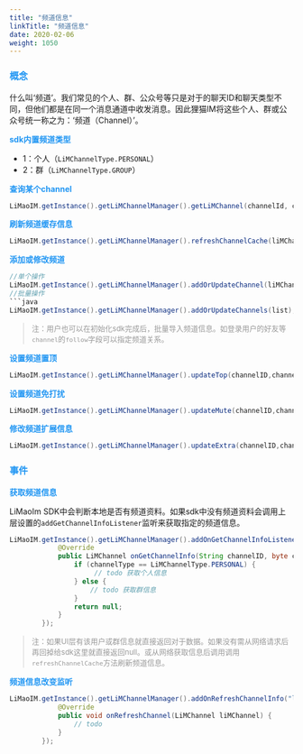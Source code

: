 ```yaml
---
title: "频道信息"
linkTitle: "频道信息"
date: 2020-02-06
weight: 1050
---
```


### <font color='#2196F3'>概念</font>
什么叫‘频道’。我们常见的个人、群、公众号等只是对于的聊天ID和聊天类型不同，但他们都是在同一个消息通道中收发消息。因此狸猫IM将这些个人、群或公众号统一称之为：‘频道（Channel）’。

**<font color='#2196F3'>sdk内置频道类型</font>**
* 1：个人（`LiMChannelType.PERSONAL`）
* 2：群（`LiMChannelType.GROUP`）

**<font color='#2196F3'>查询某个channel</font>**
```java
LiMaoIM.getInstance().getLiMChannelManager().getLiMChannel(channelId, channelType);
```
**<font color='#2196F3'>刷新频道缓存信息</font>**
```java
LiMaoIM.getInstance().getLiMChannelManager().refreshChannelCache(liMChannel);
```

**<font color='#2196F3'>添加或修改频道</font>**
```java
//单个操作
LiMaoIM.getInstance().getLiMChannelManager().addOrUpdateChannel(liMChannel);
//批量操作
```java
LiMaoIM.getInstance().getLiMChannelManager().addOrUpdateChannels(list);
```
><font color='#999' size=2>注：用户也可以在初始化sdk完成后，批量导入频道信息。如登录用户的好友等`channel`的`follow`字段可以指定频道关系。</font>

**<font color='#2196F3'>设置频道置顶</font>**
```java
LiMaoIM.getInstance().getLiMChannelManager().updateTop(channelID,channelType, isTop);
```
**<font color='#2196F3'>设置频道免打扰</font>**
```java
LiMaoIM.getInstance().getLiMChannelManager().updateMute(channelID,channelType, isMute);
```
**<font color='#2196F3'>修改频道扩展信息</font>**
```java
LiMaoIM.getInstance().getLiMChannelManager().updateExtra(channelID,channelType, HashMap)
```

### <font color='#2196F3'>事件</font>

**<font color='#2196F3'>获取频道信息</font>**

LiMaoIm SDK中会判断本地是否有频道资料。如果sdk中没有频道资料会调用上层设置的`addGetChannelInfoListener`监听来获取指定的频道信息。
```java
LiMaoIM.getInstance().getLiMChannelManager().addOnGetChannelInfoListener(new IGetChannelInfo() {
            @Override
            public LiMChannel onGetChannelInfo(String channelID, byte channelType, IChannelInfoListener iChannelInfoListener) {
                if (channelType == LiMChannelType.PERSONAL) {
                     // todo 获取个人信息
                } else {
                    // todo 获取群信息
                }
                return null;
            }
        });
```
><font size=2 color='#999'>注：如果UI层有该用户或群信息就直接返回对于数据。如果没有需从网络请求后再回掉给sdk这里就直接返回null。或从网络获取信息后调用调用`refreshChannelCache`方法刷新频道信息。</font>

**<font color='#2196F3'>频道信息改变监听</font>**
```java
LiMaoIM.getInstance().getLiMChannelManager().addOnRefreshChannelInfo("listener_key", new IRefreshChannel() {
            @Override
            public void onRefreshChannel(LiMChannel liMChannel) {
                // todo
            }
        });
```
